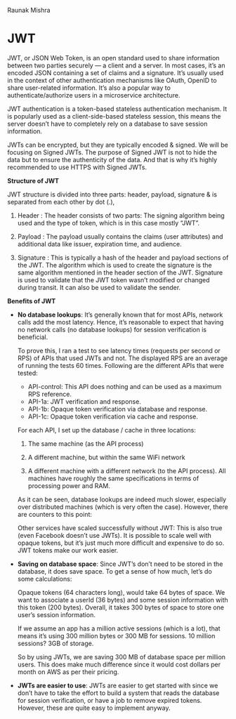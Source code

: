 
Raunak Mishra   

# JWT

JWT, or JSON Web Token, is an open standard used to share information between two parties securely — a client and a server. In most cases, it’s an encoded JSON containing a set of claims and a signature. It’s usually used in the context of other authentication mechanisms like OAuth, OpenID to share user-related information. It’s also a popular way to authenticate/authorize users in a microservice architecture.

 JWT authentication is a token-based stateless authentication mechanism. It is popularly used as a client-side-based stateless session, this means the server doesn’t have to completely rely on a database to save session information.

JWTs can be encrypted, but they are typically encoded & signed.  We will be focusing on Signed JWTs. The purpose of Signed JWT is not to hide the data but to ensure the authenticity of the data. And that is why it’s highly recommended to use HTTPS with Signed JWTs.

**Structure of JWT**

JWT structure is divided into three parts: header, payload, signature & is separated from each other by dot (.),

1) Header : The header consists of two parts: 
The signing algorithm being used and the type of token, which is in this case mostly “JWT”.

2) Payload : The payload usually contains the claims (user attributes) and additional data like issuer, expiration time, and audience. 

3) Signature : This is typically a hash of the header and payload sections of the JWT. The algorithm which is used to create the signature is the same algorithm mentioned in the header section of the JWT. Signature is used to validate that the JWT token wasn’t modified or changed during transit. It can also be used to validate the sender.

<!-- Here is an example which I encoded for my name on jwt.io, -->

**Benefits of JWT**

* __No database lookups__: It’s generally known that for most APIs, network calls add the most latency. Hence, it’s reasonable to expect that having no network calls (no database lookups) for session verification is beneficial.

    To prove this, I ran a test to see latency times (requests per second or RPS) of APIs that used JWTs and not. The displayed RPS are an average of running the tests 60 times. Following are the different APIs that were tested:

    * API-control: This API does nothing and can be used as a maximum RPS reference.
    * API-1a: JWT verification and response.
    * API-1b: Opaque token verification via database and response.
    * API-1c: Opaque token verification via cache and response. 

    For each API, I set up the database / cache in three locations:

    1) The same machine (as the API process)

    2) A different machine, but within the same WiFi network

    3) A different machine with a different network (to the API process). All machines have roughly the same specifications in terms of processing power and RAM.

    As it can be seen, database lookups are indeed much slower, especially over distributed machines (which is very often the case). However, there are counters to this point:

    Other services have scaled successfully without JWT: This is also true (even Facebook doesn’t use JWTs). It is possible to scale well with opaque tokens, but it’s just much more difficult and expensive to do so. JWT tokens make our work easier.

* __Saving on database space__: Since JWT’s don’t need to be stored in the database, it does save space. To get a sense of how much, let’s do some calculations:

    Opaque tokens (64 characters long), would take 64 bytes of space.
    We want to associate a userId (36 bytes) and some session information with this token (200 bytes). Overall, it takes 300 bytes of space to store one user’s session information.

    If we assume an app has a million active sessions (which is a lot), that means it’s using 300 million bytes or 300 MB for sessions. 10 million sessions? 3GB of storage.
    
    So by using JWTs, we are saving 300 MB of database space per million users. This does make much difference since it would cost dollars per month on AWS as per their pricing.

* __JWTs are easier to use__: JWTs are easier to get started with since we don’t have to take the effort to build a system that reads the database for session verification, or have a job to remove expired tokens. However, these are quite easy to implement anyway.